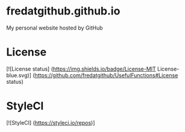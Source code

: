 # fredatgithub.github.io
My personal website hosted by GitHub

# License
[![License status] (https://img.shields.io/badge/License-MIT License-blue.svg)] (https://github.com/fredatgithub/UsefulFunctions#License status)

# StyleCI
[![StyleCI] (https://styleci.io/repos)]
